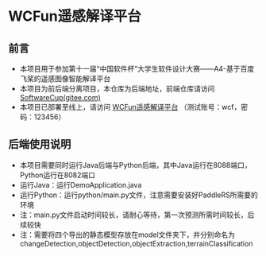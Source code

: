 # WCFun遥感解译平台

## 前言
- 本项目用于参加第十一届“中国软件杯”大学生软件设计大赛——A4-基于百度飞桨的遥感图像智能解译平台
- 本项目为前后端分离项目，本仓库为后端地址，前端仓库请访问 [SoftwareCup(gitee.com)](https://gitee.com/zheng-cangping/software-cup)
- 本项目已部署至线上，请访问 [WCFun遥感解译平台](http://para-dox.top/) （测试账号：wcf，密码：123456）

## 后端使用说明

- 本项目需要同时运行Java后端与Python后端，其中Java运行在8088端口，Python运行在8082端口
- 运行Java：运行DemoApplication.java
- 运行Python：运行python/main.py文件，注意需要安装好PaddleRS所需要的环境
- 注：main.py文件启动时间较长，请耐心等待，第一次预测所需时间较长，后续较快
- 注：需要将四个导出的静态模型存放在model文件夹下，并分别命名为changeDetection,objectDetection,objectExtraction,terrainClassification
